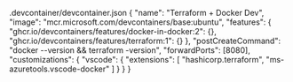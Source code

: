 
.devcontainer/devcontainer.json
{
  "name": "Terraform + Docker Dev",
  "image": "mcr.microsoft.com/devcontainers/base:ubuntu",
  "features": {
    "ghcr.io/devcontainers/features/docker-in-docker:2": {},
    "ghcr.io/devcontainers/features/terraform:1": {}
  },
  "postCreateCommand": "docker --version && terraform -version",
  "forwardPorts": [8080],
  "customizations": {
    "vscode": {
      "extensions": [
        "hashicorp.terraform",
        "ms-azuretools.vscode-docker"
      ]
    }
  }
}
